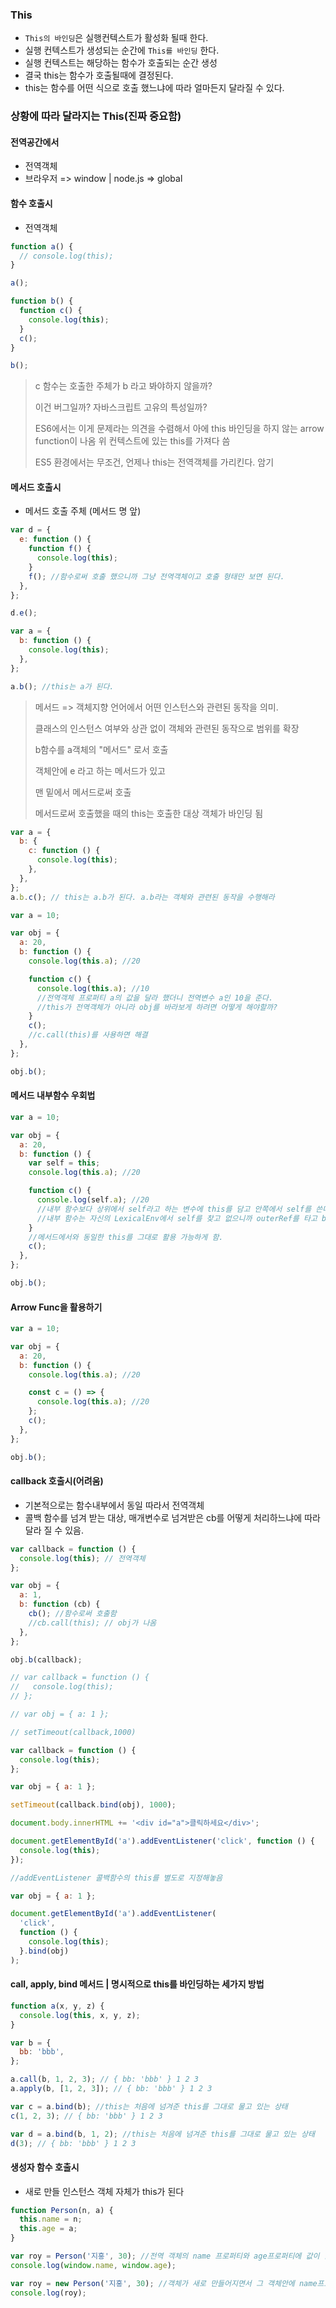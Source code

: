 ### **This**

- `This의 바인딩`은 실행컨텍스트가 활성화 될때 한다.
- 실행 컨텍스트가 생성되는 순간에 `This를 바인딩` 한다.
- 실행 컨텍스트는 해당하는 함수가 호출되는 순간 생성
- 결국 this는 함수가 호출될때에 결정된다.
- this는 함수를 어떤 식으로 호출 했느냐에 따라 얼마든지 달라질 수 있다.

### **상황에 따라 달라지는 This(진짜 중요함)**

#### **전역공간에서**

- 전역객체
- 브라우저 => window | node.js => global

#### **함수 호출시**

- 전역객체

```js
function a() {
  // console.log(this);
}

a();

function b() {
  function c() {
    console.log(this);
  }
  c();
}

b();
```

> c 함수는 호출한 주체가 b 라고 봐야하지 않을까?
>
> 이건 버그일까? 자바스크립트 고유의 특성일까?
>
> ES6에서는 이게 문제라는 의견을 수렴해서 아에 this 바인딩을 하지 않는 arrow function이 나옴 위 컨텍스트에 있는 this를 가져다 씀
>
> ES5 환경에서는 무조건, 언제나 this는 전역객체를 가리킨다. 암기

#### **메서드 호출시**

- 메서드 호출 주체 (메서드 명 앞)

```js
var d = {
  e: function () {
    function f() {
      console.log(this);
    }
    f(); //함수로써 호출 했으니까 그냥 전역객체이고 호출 형태만 보면 된다.
  },
};

d.e();
```

```js
var a = {
  b: function () {
    console.log(this);
  },
};

a.b(); //this는 a가 된다.
```

> 메서드 => 객체지향 언어에서 어떤 인스턴스와 관련된 동작을 의미.
>
> 클래스의 인스턴스 여부와 상관 없이 객체와 관련된 동작으로 범위를 확장
>
> b함수를 a객체의 "메서드" 로서 호출
>
> 객체안에 e 라고 하는 메서드가 있고
>
> 맨 밑에서 메서드로써 호출
>
> 메서드로써 호출했을 때의 this는 호출한 대상 객체가 바인딩 됨

```js
var a = {
  b: {
    c: function () {
      console.log(this);
    },
  },
};
a.b.c(); // this는 a.b가 된다. a.b라는 객체와 관련된 동작을 수행해라
```

```js
var a = 10;

var obj = {
  a: 20,
  b: function () {
    console.log(this.a); //20

    function c() {
      console.log(this.a); //10
      //전역객체 프로퍼티 a의 값을 달라 했더니 전역변수 a인 10을 준다.
      //this가 전역객체가 아니라 obj를 바라보게 하려면 어떻게 해야할까?
    }
    c();
    //c.call(this)를 사용하면 해결
  },
};

obj.b();
```

#### **메서드 내부함수 우회법**

```js
var a = 10;

var obj = {
  a: 20,
  b: function () {
    var self = this;
    console.log(this.a); //20

    function c() {
      console.log(self.a); //20
      //내부 함수보다 상위에서 self라고 하는 변수에 this를 담고 안쪽에서 self를 쓴다.
      //내부 함수는 자신의 LexicalEnv에서 self를 찾고 없으니까 outerRef를 타고 b함수의 LexicalEnv에서self를 찾음
    }
    //메서드에서와 동일한 this를 그대로 활용 가능하게 함.
    c();
  },
};

obj.b();
```

#### **Arrow Func을 활용하기**

```js
var a = 10;

var obj = {
  a: 20,
  b: function () {
    console.log(this.a); //20

    const c = () => {
      console.log(this.a); //20
    };
    c();
  },
};

obj.b();
```

#### **callback 호출시(어려움)**

- 기본적으로는 함수내부에서 동일 따라서 전역객체
- 콜백 함수를 넘겨 받는 대상, 매개변수로 넘겨받은 cb를 어떻게 처리하느냐에 따라 달라 질 수 있음.

```js
var callback = function () {
  console.log(this); // 전역객체
};

var obj = {
  a: 1,
  b: function (cb) {
    cb(); //함수로써 호출함
    //cb.call(this); // obj가 나옴
  },
};

obj.b(callback);
```

```js
// var callback = function () {
//   console.log(this);
// };

// var obj = { a: 1 };

// setTimeout(callback,1000)

var callback = function () {
  console.log(this);
};

var obj = { a: 1 };

setTimeout(callback.bind(obj), 1000);
```

```js
document.body.innerHTML += '<div id="a">클릭하세요</div>';

document.getElementById('a').addEventListener('click', function () {
  console.log(this);
});

//addEventListener 콜백함수의 this를 별도로 지정해놓음

var obj = { a: 1 };

document.getElementById('a').addEventListener(
  'click',
  function () {
    console.log(this);
  }.bind(obj)
);
```

#### **call, apply, bind 메서드 | 명시적으로 this를 바인딩하는 세가지 방법**

```js
function a(x, y, z) {
  console.log(this, x, y, z);
}

var b = {
  bb: 'bbb',
};

a.call(b, 1, 2, 3); // { bb: 'bbb' } 1 2 3
a.apply(b, [1, 2, 3]); // { bb: 'bbb' } 1 2 3

var c = a.bind(b); //this는 처음에 넘겨준 this를 그대로 물고 있는 상태
c(1, 2, 3); // { bb: 'bbb' } 1 2 3

var d = a.bind(b, 1, 2); //this는 처음에 넘겨준 this를 그대로 물고 있는 상태
d(3); // { bb: 'bbb' } 1 2 3
```

#### **생성자 함수 호출시**

- 새로 만들 인스턴스 객체 자체가 this가 된다

```js
function Person(n, a) {
  this.name = n;
  this.age = a;
}

var roy = Person('지홍', 30); //전역 객체의 name 프로퍼티와 age프로퍼티에 값이 할당
console.log(window.name, window.age);

var roy = new Person('지홍', 30); //객체가 새로 만들어지면서 그 객체안에 name프로퍼티, age프로퍼티가 생성되면서
console.log(roy);
```

